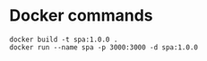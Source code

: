 # Docker commands
```
docker build -t spa:1.0.0 .
docker run --name spa -p 3000:3000 -d spa:1.0.0
```

